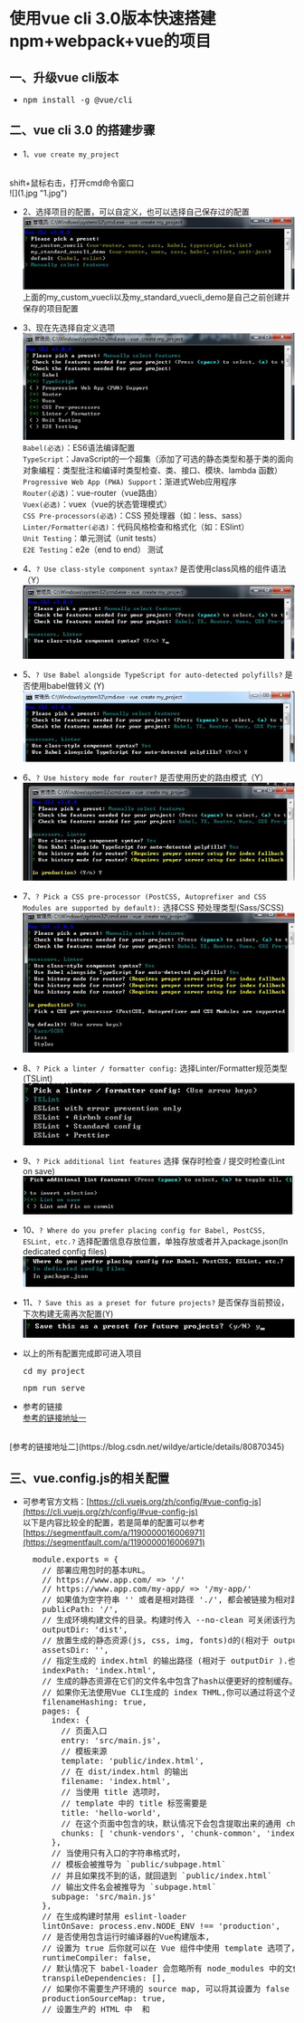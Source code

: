 # 使用vue cli 3.0版本快速搭建npm+webpack+vue的项目

## 一、升级vue cli版本
* <pre>npm install -g @vue/cli</pre>
## 二、vue cli 3.0 的搭建步骤
* 1、`vue create my_project`
 <br>
  shift+鼠标右击，打开cmd命令窗口
  <br>
  ![](1.jpg "1.jpg")

* 2、选择项目的配置，可以自定义，也可以选择自己保存过的配置
  ![](2.jpg "2.jpg")
  <br>
  上面的my_custom_vuecli以及my_standard_vuecli_demo是自己之前创建并保存的项目配置

* 3、现在先选择自定义选项
  ![](3.jpg "3.jpg")
  <br>
  `Babel(必选)`：ES6语法编译配置
  <br>
  `TypeScript`：JavaScript的一个超集（添加了可选的静态类型和基于类的面向对象编程：类型批注和编译时类型检查、类、接口、模块、lambda 函数）
  <br>
  `Progressive Web App (PWA) Support`：渐进式Web应用程序
  <br>
  `Router(必选)`：vue-router（vue路由）
  <br>
  `Vuex(必选)`：vuex（vue的状态管理模式）
  <br>
  `CSS Pre-processors(必选)`：CSS 预处理器（如：less、sass）
  <br>
  `Linter/Formatter(必选)`：代码风格检查和格式化（如：ESlint）
  <br>
  `Unit Testing`：单元测试（unit tests）
  <br>
  `E2E Testing`：e2e（end to end） 测试

* 4、`? Use class-style component syntax?` 是否使用class风格的组件语法（Y）
  ![](5.jpg "5.jpg")

* 5、`? Use Babel alongside TypeScript for auto-detected polyfills?` 是否使用babel做转义 (Y)
  ![](6.jpg "6.jpg")

* 6、`? Use history mode for router?` 是否使用历史的路由模式（Y）
  ![](7.jpg "7.jpg")

* 7、`? Pick a CSS pre-processor (PostCSS, Autoprefixer and CSS Modules are supported by default):` 选择CSS 预处理类型(Sass/SCSS)<br>
  ![](8.jpg "8.jpg")

* 8、`? Pick a linter / formatter config:` 选择Linter/Formatter规范类型(TSLint)
  ![](9.jpg "9.jpg")

* 9、`? Pick additional lint features` 选择 保存时检查 / 提交时检查(Lint on save) 
  ![](10.jpg "10.jpg")

* 10、`? Where do you prefer placing config for Babel, PostCSS, ESLint, etc.?` 选择配置信息存放位置，单独存放或者并入package.json(In dedicated config files)
  ![](11.jpg "11.jpg")

* 11、`? Save this as a preset for future projects?` 是否保存当前预设，下次构建无需再次配置(Y)
  ![](12.jpg "12.jpg")

* 以上的所有配置完成即可进入项目
  <br>
  <pre>cd my_project</pre>
  <pre>npm run serve</pre>

* 参考的链接
  <br>
 [参考的链接地址一](https://www.jb51.net/article/138703.htm)
 <br>
 [参考的链接地址二](https://blog.csdn.net/wildye/article/details/80870345)

## 三、vue.config.js的相关配置
* 可参考官方文档：[https://cli.vuejs.org/zh/config/#vue-config-js](https://cli.vuejs.org/zh/config/#vue-config-js)
  <br>
  以下是内容比较全的配置，若是简单的配置可以参考 [https://segmentfault.com/a/1190000016006971](https://segmentfault.com/a/1190000016006971)
  <pre>
    module.exports = {
      // 部署应用包时的基本URL。 
      // https://www.app.com/ => '/'
      // https://www.app.com/my-app/ => '/my-app/'
      // 如果值为空字符串 '' 或者是相对路径 './', 都会被链接为相对路径
      publicPath: '/',
      // 生成环境构建文件的目录。构建时传入 --no-clean 可关闭该行为 
      outputDir: 'dist',
      // 放置生成的静态资源(js, css, img, fonts)d的(相对于 outputDir 的)目录
      assetsDir: '',
      // 指定生成的 index.html 的输出路径 (相对于 outputDir ).也可以是一个绝对路径
      indexPath: 'index.html',
      // 生成的静态资源在它们的文件名中包含了hash以便更好的控制缓存。
      // 如果你无法使用Vue CLI生成的 index THML,你可以通过将这个选项设为 false 来关闭文件名哈希
      filenameHashing: true,
      pages: {
        index: {
          // 页面入口
          entry: 'src/main.js',
          // 模板来源
          template: 'public/index.html',
          // 在 dist/index.html 的输出
          filename: 'index.html',
          // 当使用 title 选项时，
          // template 中的 title 标签需要是 <title><%= htmlWebpackPlugin.options.title %></title>
          title: 'hello-world',
          // 在这个页面中包含的块，默认情况下会包含提取出来的通用 chunk 和 vendor chunk
          chunks: [ 'chunk-vendors', 'chunk-common', 'index']
        },
        // 当使用只有入口的字符串格式时，
        // 模板会被推导为 `public/subpage.html`
        // 并且如果找不到的话，就回退到 `public/index.html`
        // 输出文件名会被推导为 `subpage.html`
        subpage: 'src/main.js'
      },
      // 在生成构建时禁用 eslint-loader
      lintOnSave: process.env.NODE_ENV !== 'production',
      // 是否使用包含运行时编译器的Vue构建版本, 
      // 设置为 true 后你就可以在 Vue 组件中使用 template 选项了，但是这会让你的应用额外增加 10kb 左右
      runtimeCompiler: false,
      // 默认情况下 babel-loader 会忽略所有 node_modules 中的文件。如果你想要通过 Babel 显式转译一个依赖，可以在这个选项中列出来
      transpileDependencies: [],
      // 如果你不需要生产环境的 source map, 可以将其设置为 false 以加速生产环境构建
      productionSourceMap: true,
      // 设置生产的 HTML 中 <link rel="stylesheet"> 和 <script> 标签的 crossorigin 属性
      // 需要注意的是该选项仅影响由 html-webpack-plugin 在构建时注入的标签 - 直接写在模板 (public/index.html) 中的标签不受影响
      crossorigin: undefined,
      integrity: false,
      // 值如果是一个对象，则会通过 webpack-merge 合并到最终的配置中
      // 值如果是一个函数，则会接收被解析的配置作为参数。
      // 该函数及可以修改配置并不返回任何东西，也可以返回一个被克隆或合并过的配置版本。
      // configureWebpack: {
      //   plugins: [
      //     new MyAwesomeWebpackPlugin()
      //   ]
      // },
      configureWebpack: config => {
        if (production.env.NODE_ENV === 'production') {
          // 为生产环境修改配置...
        } else {
          // 为开发环境修改配置...
        }
      },
      // 链式操作 Vue CLI内部的 webpack 配置是通过 webpack-chain 维护的。
      // 这个库提供了一个 webpack 原始配置的上层抽象，使其可以定义具名的 loader 规则和具名插件，并有机会在后期进入这些规则并对它们的选项进行修改
      chainWebpack: config => {
        config.module
          .rule('vue')
          .use('vue-loader')
            .loader('vue-loader')
            .tap(options => {
              // 修改它的选项
              return options
            })
      },
      // 如果想在 js 中作为 CSS Modules 导入 CSS 或其他预处理文件，该文件应该以 *.module.(css|less|sass|scss|styl) 结尾
      // import styles from './foo.module.css'
      // import sassStyles from './foo.module.scss'
      //  如果你想去掉文件名的 .module, 可以设置 vue.config.js 中的 css.modules 为 true
      css: {
        module: true,
        // 提取 CSS 在开发环境模式下是默认不开启的，因为它和 CSS 热重载不兼容。
        // 然而，你仍然可以将这个值显性地设置为 true 在所有情况下都强制提取
        expert: production.env.NODE_ENV === 'production' ? true : false,
        // 是否为 CSS 开启 source map。设置为 true 之后可能会影响构建的性能
        sourceMap: false,
        // 向 CSS 相关的 loader 传递选项
        loaderOptions: {
          css: {
            // 这里的选项会传递给 css-loader
          },
          postcss: {
            // 这里的选项会传递给 postcss-loader
          },
          sass: {
            // 所以这个假设你有 `src/variables.scss`
            // data: `@import "@/variables.scss";`
          }
        }
      },
      devServer: {
        // 在设置让浏览器 overlay 同时显示警告和错误
        overlay: {
          warnings: true,
          errors: true
        },
        proxy: {
          // '/api': {
          //   target: '<url>',
          //   ws: true,
          //   changeOrigin: true
          // },
          // '/foo': {
          //   target: '<other_url>'
          // }
        }
      },
      // 是否为 Babel 或 TypeScript 使用 threa-loader。
      // 该选项在系统的 CPU 有多于一个内核时自动启用，仅作用于生产构建
      parallel: require('os').cpus().length > 1,
      pwa: {
        // 'GenerateSW'(默认), 每次重建 web 应用程序时都会生成一个新的服务工作文件。
        // 'InjectManifest' 允许您从现有的服务工作文件开始，并创建该文件的副本，
        // 并在其中注入 "预先缓存清单"
        workboxPluginMode: 'GenerateSW',
        // workboxOptions:{
        //  swSrc: 'dev/sw.js'
        // }
        // 默认值："名称"字段 package.json 
        // 用作 apple-mobile-web-app-title 生成的 HTML 中元标记的值。请注意，您需要进行编辑 public/manifest.json 才能与之匹配
        // name: '',
        themeColor: '#4DBA87',
        msTileColor: '#000000',
        appleMobileWebAppCapable: 'no',
        appleMobileWebAppStatusBarStyle: 'default',
        // 如果您需要根据浏览器的缓存想 NOT 和 manifest 添加版本，则使用此选项。
        // 这将附加 ?v=<pwa.assetsVersion> 到图标和清单的 URL 。
        assetsVersion: '',
        // 应用程序清单的路径
        manifestPath: 'manifest.json',
        iconPaths: {
          favicon32: 'img/icons/favicon-32x32.png',
          favicon16: 'img/icons/favicon-16x16.png',
          appleTouchIcon: 'img/icons/apple-touch-icon-152x152.png',
          maskIcon: 'img/icons/safari-pinned-tab.svg',
          msTileImage: 'img/icons/msapplication-icon-144x144.png',
        },
      },
      // 这是一个不进行任何 schema(模式) 验证的对象，因此它可以用来传递任何第三方插件选项。
      pluginOptions: {
        foo: {
          // 插件可以作为 `options.pluginOptions.foo` 访问这些选项
        }
      }
    }
  </pre>

  

  
